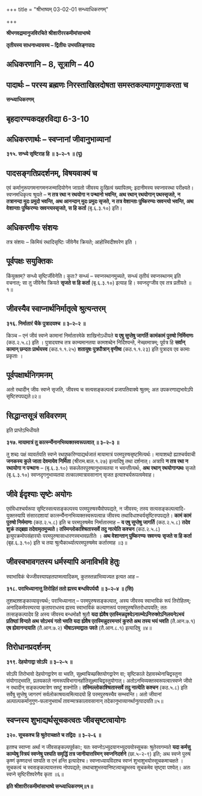 +++
title = "श्रीभाष्यम् 03-02-01 सन्ध्याधिकरणम्"

+++


**श्रीभगवद्रामानुजविरचिते श्रीशारीररकमीमांसाभाष्ये**

**तृतीयस्य साधनाध्यायस्य – द्वितीयः उभयलिङ्गपादः**

## अधिकरणानि – 8, सूत्राणि – 40

## पादार्थः – परस्य ब्रह्मणः निरस्ताखिलदोषता समस्तकल्याणगुणाकरता च



**सन्ध्याधिकरणम्**

## बृहदारण्यकदहरविद्या 6-3-10

## अधिकरणार्थः – स्वप्नानां जीवानुभाव्यानां 

**३१५. सन्ध्ये सृष्टिराह हि ॥ ३–२–१ ॥ (पू)**

## पादसङ्गतिप्रदर्शनम्, विषयवाक्यं च

एवं कर्मानुरूपगमनागमनजन्मादियोगेन जाग्रतो जीवस्य दुःखित्वं ख्यापितम्; इदानीमस्य स्वप्नावस्था परीक्ष्यते। स्वप्नमधिकृत्य श्रूयते – **न तत्र रथा न रथयोगा न पन्थानो भवन्ति, अथ रथान् रथयोगान् पथस्सृजते, न तत्रानन्दा मुदः प्रमुदो भवन्ति, अथ आनन्दान् मुदः प्रमुदः सृजते, न तत्र वेशान्ताः पुष्किरण्यः स्रवन्त्यो भवन्ति, अथ वेशान्ताः पुष्किरण्यः स्रवन्त्यस्सृजते, स हि कर्ता** (बृ.६.३.१०) इति।

## अधिकरणीयः संशयः

तत्र संशयः – किमियं रथादिसृष्टिः जीवेनैव क्रियते; आहोस्विदीश्वरेण इति ।

## पूर्वपक्षः सयुक्तिकः

किंयुक्तम्? सन्ध्ये सृष्टिर्जीवेनेति। कुतः? सन्ध्यं – स्वप्नस्थानमुच्यते, सन्ध्यं तृतीयं स्वप्नस्थानम् इति वचनात्; सा तु जीवेनैव क्रियते **सृजते स हि कर्ता** (बृ.६.३.१०) इत्याह हि। स्वप्नदृग्जीव एव तत्र प्रतीयते ॥१॥

## जीवस्यैव स्वाप्नार्थनिर्मातृत्वे श्रुत्यन्तरम्

**३१६. निर्मातारं चैके पुत्रादयश्च ॥ ३–२–२ ॥**

किञ्च – एनं जीवं स्वप्ने कामानां निर्मातारमेके शाखिनोऽधीयते **य एषु सुप्तेषु जागर्ति कामंकामं पुरुषो निर्मिमाणः** (कठ.२.५.८) इति । पुत्रादयश्च तत्र काम्यमानतया कामशब्देन निर्दिश्यन्ते, नेच्छामात्रम्; पूर्वत्र हि **सर्वान् कामान् छन्दतः प्रार्थयस्व** (कठ.१.१.२५) **शतायुषः पुत्रपौत्रान् वृणीष्व** (कठ.१.१.२३) इति पुत्रादय एव कामाः प्रकृताः ।

## पूर्वपक्षार्थनिगमनम्

अतो रथादीन् जीवः स्वप्ने सृजति, जीवस्य च सत्यसङ्कल्पत्वं प्रजापतिवाक्ये श्रुतम्; अत उपकरणाद्यभावेऽपि सृष्टिरुपपद्यते॥२॥

## सिद्धान्तसूत्रं सविवरणम्

इति प्राप्तेऽभिधीयते

**३१७. मायामात्रं तु कार्त्स्न्येेनानभिव्यक्तस्वरूपत्वात् ॥ ३–२–३ ॥**

तु शब्दः पक्षं व्यावर्तयति स्वप्ने रथपुष्करिण्याद्यर्थजातं मायामात्रं परमपुरुषसृष्टमित्यर्थः। मायाशब्दो ह्याश्चर्यवाची **जनकस्य कुले जाता देवमायेव निर्मिता** (श्रीराम.बाल.१.२७) इत्यादिषु तथा दर्शनात्। अत्रापि **न तत्र रथा न रथायोगा न पन्थानः** – (बृ.६.३.१०) सकलेतरपुरुषानुभाव्यतया न भवन्तीत्यर्थः,
**अथ रथान् रथयोगान्पथः** सृजते (बृ.६.३.१०) स्वप्नदृगनुभाव्यतया तत्कालमात्रावसानान् सृजत इत्याश्चर्यरूपत्वमेवाह।

## जीवे ईदृश्याः सृष्टेः अयोगः

एवंविधाश्चर्यरूपा सृष्टिस्सत्यसङ्कल्पस्य परमपुरुषस्यैवोपपद्यते, न जीवस्य; तस्य सत्यसङ्कल्पत्वादि-युक्तस्यापि संसारदशायां कार्त्स्न्येेनानभिव्यक्तस्वरूपत्वान्न जीवस्य तथाविधाश्चर्यसृष्टिरुपपद्यते। **कामं कामं पुरुषो निर्ममाणः** (कठ.२.५.८) इति च परमपुरुषमेव निर्मातारमाह – **य एषु सुप्तेषु जागर्ति** (कठ.२.५.८) **तदेव शुक्रं तद्ब्रह्म तदेवामृतमुच्यते। तस्मिन्लोकाश्श्रितास्सर्वे तदु नात्येति कश्चन** (कठ.२.५.८) इत्युपक्रमोपसंहारयोः परमपुरुषासाधारणस्वभावप्रतीतेः । **अथ वेशान्तान् पुष्किरण्यः स्रवन्त्यः सृजते स हि कर्ता** (बृह.६.३.१०) इति च तया श्रुत्यैकार्थ्यात्परमपुरुषमेव कर्तारमाह ॥३॥

## जीवस्वभावगतस्य धर्मस्यापि अनाविर्भावे हेतुः

स्वाभाविकं चेज्जीवस्यापहतपाप्मत्वादिकम्, कुतस्तन्नाभिव्यज्यत इत्यत आह –

**३१८. पराभिध्यानात्तु तिरोहितं ततो ह्यस्य बन्धविपर्ययौ ॥ ३–२–४ ॥ (सि)**

तुशब्दश्शङ्काव्यावृत्त्यर्थः; पराभिध्यानात् – परमपुरुषसङ्कल्पात्, अस्य जीवस्य स्वाभाविकं रूपं तिरोहितम्; अनादिकर्मपरम्परया कृतापराधस्य ह्यस्य स्वाभाविकं कल्याणरूपं परमपुरुषस्तिरोधापयति; ततः तत्सङ्कल्पादेव हि अस्य जीवस्य बन्धमोक्षौ श्रुतौ **यदा ह्येवैष एतस्मिन्नदृश्येऽनात्म्येऽनिरुक्तेऽनिलयनेऽभयं प्रतिष्ठां विन्दते अथ सोऽभयं गतो भवति यदा ह्येवैष एतस्मिन्नुदरमन्तरं कुरुते अथ तस्य भयं भवति** (तै.आन.७.१) **एष ह्येवानन्दयाति** (तै.आन.७.२) **भीषाऽस्माद्वातः पवते** (तै.आन.८.१) इत्यादिषु ॥४॥

## तिरोधानप्रदर्शनम्

**३१९. देहयोगाद्वा सोऽपि ॥ ३–२–५ ॥**

सोऽपि तिरोभावो देहयोगद्वारेण वा भवति, सूक्ष्माचिच्छक्तियोगद्वारेण वा; सृष्टिकाले देहावस्थेनाचिद्वस्तुना संयोगाद्भवति, प्रलयकाले नामरूपविभागानर्हातिसूक्ष्माचिद्वस्तुयोगात्। अतोऽनभिव्यक्तस्वरूपत्वात्स्वप्ने जीवो न रथादीन् सङ्कल्पमात्रेण स्रष्टुं शक्नोति। **तस्मिल्लोकाश्श्रितास्सर्वे तदु नात्येति कश्चन** (कठ.५.८) इति सर्वेषु सुप्तेषु जागरणं सर्वलोकाश्रयत्वमित्यादयो हि परमपुरुषस्यैव सम्भवन्ति। अतो जीवानां अल्पाल्पकर्मानुगुण-फलानुभवार्थं तावन्मात्रकालावसानान् तदेकानुभाव्यानर्थानुत्पादयति॥५॥

## स्वप्नस्य शुभाद्यर्थसूचकत्वतः जीवसृष्टत्वायोगः

**३२०. सूचकश्च हि श्रुतेराचक्षते च तद्विदः ॥ ३–२–६ ॥**

इतश्च स्वाप्ना अर्था न जीवसङ्कल्पपूर्वकाः; यतः स्वप्नोऽभ्युदयानभ्युदययोस्सूचकः श्रुतेरवगम्यते **यदा कर्मसु काम्येषु स्त्रियं स्वप्नेषु पश्यति समृद्धिं तत्र जानीयात्तस्मिन् स्वप्ननिदर्शने** (छा.५-२-९) इति; अथ स्वप्ने पुरुषं कृष्णं कृष्णदन्तं पश्यति स एनं हन्ति इत्यादेश्च। स्वप्नाध्यायविदश्च स्वप्नं शुभाशुभयोस्सूचकमाचक्षते । सूचकत्वं च स्वसङ्कल्पायत्तस्य नोपपद्यते; तथाचाशुभस्यानिष्टत्वाच्छुभस्य सूचकमेव सृष्ट्वा पश्येत्। अतः स्वप्ने सृष्टिरीश्वरेणैव कृता ॥६॥

**इति श्रीशारीरकमीमांसाभाष्ये सन्ध्याधिकरणम्॥१॥**


